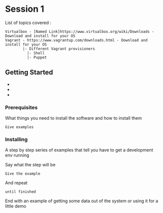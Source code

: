 # Session 1

List of topics covered :

```
Virtualbox - [Named Link]https://www.virtualbox.org/wiki/Downloads - Download and install for your OS
Vagrant - https://www.vagrantup.com/downloads.html - Download and install for your OS
        |- Different Vagrant provisioners
          |- Shell
          |- Puppet

```
## Getting Started

-
-
-


### Prerequisites

What things you need to install the software and how to install them

```
Give examples
```

### Installing

A step by step series of examples that tell you have to get a development env running

Say what the step will be

```
Give the example
```

And repeat

```
until finished
```

End with an example of getting some data out of the system or using it for a little demo

